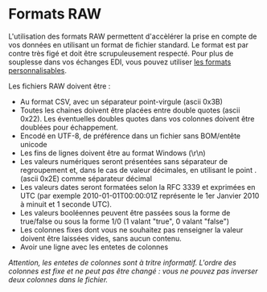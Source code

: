 # Formats RAW


<p>L'utilisation des formats RAW permettent d'acc&egrave;l&eacute;rer la prise en compte de vos donn&eacute;es en utilisant un format de fichier standard. Le format est par contre tr&egrave;s fig&eacute; et doit &ecirc;tre scrupuleusement respect&eacute;. Pour plus de souplesse dans vos &eacute;changes EDI, vous pouvez utiliser <a href="/technique/edi/standard/">les formats personnalisables</a>.</p>  <p>Les fichiers RAW doivent &ecirc;tre :</p>  <ul>  <li>Au format CSV, avec un s&eacute;parateur point-virgule (ascii 0x3B)</li>  <li>Toutes les chaines doivent &ecirc;tre plac&eacute;es entre double quotes (ascii 0x22). Les &eacute;ventuelles doubles quotes dans vos colonnes doivent &ecirc;tre doubl&eacute;es pour &eacute;chappement.</li>  <li>Encod&eacute; en UTF-8, de pr&eacute;f&eacute;rence dans un fichier sans BOM/ent&ecirc;te unicode</li>  <li>Les fins de lignes doivent &ecirc;tre au format Windows (\r\n)</li>  <li>Les valeurs num&eacute;riques seront pr&eacute;sent&eacute;es sans s&eacute;parateur de regroupement et, dans le cas de valeur d&eacute;cimales, en utilisant le point . (ascii 0x2E) comme s&eacute;parateur d&eacute;cimal</li>  <li>Les valeurs dates seront format&eacute;es selon la RFC 3339 et exprim&eacute;es en UTC (par exemple 2010-01-01T00:00:01Z repr&eacute;sente le 1er Janvier 2010 &agrave; minuit et 1 seconde UTC).</li>  <li>Les valeurs bool&eacute;ennes peuvent &ecirc;tre pass&eacute;es sous la forme de true/false ou sous la forme 1/0 (1 valant "true", 0 valant "false")</li>  <li>Les colonnes fixes dont vous ne souhaitez pas renseigner la valeur doivent &ecirc;tre laiss&eacute;es vides, sans aucun contenu.</li>  <li>Avoir une ligne avec les entetes de colonnes</li>  </ul>  <p><em>Attention, les entetes de colonnes sont &agrave; tritre informatif. L'ordre des colonnes est fixe et&nbsp;ne peut pas &ecirc;tre chang&eacute;&nbsp;: vous ne pouvez pas inverser deux colonnes dans le fichier.</em></p>

